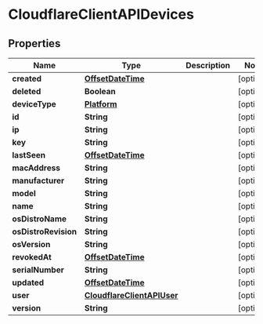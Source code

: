 # CloudflareClientAPIDevices

## Properties
Name | Type | Description | Notes
------------ | ------------- | ------------- | -------------
**created** | [**OffsetDateTime**](OffsetDateTime.md) |  |  [optional]
**deleted** | **Boolean** |  |  [optional]
**deviceType** | [**Platform**](Platform.md) |  |  [optional]
**id** | **String** |  |  [optional]
**ip** | **String** |  |  [optional]
**key** | **String** |  |  [optional]
**lastSeen** | [**OffsetDateTime**](OffsetDateTime.md) |  |  [optional]
**macAddress** | **String** |  |  [optional]
**manufacturer** | **String** |  |  [optional]
**model** | **String** |  |  [optional]
**name** | **String** |  |  [optional]
**osDistroName** | **String** |  |  [optional]
**osDistroRevision** | **String** |  |  [optional]
**osVersion** | **String** |  |  [optional]
**revokedAt** | [**OffsetDateTime**](OffsetDateTime.md) |  |  [optional]
**serialNumber** | **String** |  |  [optional]
**updated** | [**OffsetDateTime**](OffsetDateTime.md) |  |  [optional]
**user** | [**CloudflareClientAPIUser**](CloudflareClientAPIUser.md) |  |  [optional]
**version** | **String** |  |  [optional]
